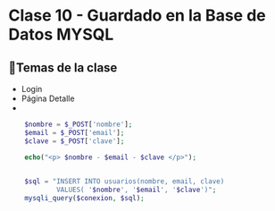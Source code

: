 # Clase 10 - Guardado en la Base de Datos MYSQL


## 📌Temas de la clase
- Login
- Página Detalle
- 

``` php
    $nombre = $_POST['nombre'];
    $email = $_POST['email'];
    $clave = $_POST['clave'];

    echo("<p> $nombre - $email - $clave </p>");

    
    $sql = "INSERT INTO usuarios(nombre, email, clave)
            VALUES( '$nombre', '$email', '$clave')";
    mysqli_query($conexion, $sql);

```